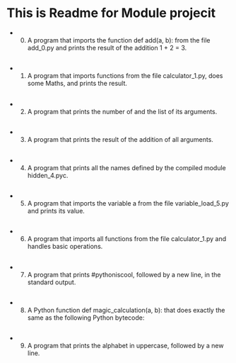 # This is Readme for Module projecit
* 0. A program that imports the function def add(a, b): from the file add_0.py and prints the result of the addition 1 + 2 = 3.
##
* 1. A program that imports functions from the file calculator_1.py, does some Maths, and prints the result.
##
* 2. A program that prints the number of and the list of its arguments.
##
* 3. A program that prints the result of the addition of all arguments.
##
* 4. A program that prints all the names defined by the compiled module hidden_4.pyc.
##
* 5. A program that imports the variable a from the file variable_load_5.py and prints its value.
##
* 6. A program that imports all functions from the file calculator_1.py and handles basic operations.
##
* 7. A program that prints #pythoniscool, followed by a new line, in the standard output.
##
* 8. A Python function def magic_calculation(a, b): that does exactly the same as the following Python bytecode:
##
* 9. A program that prints the alphabet in uppercase, followed by a new line.
